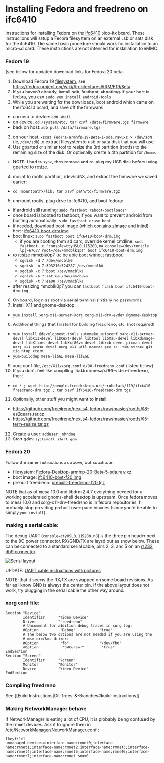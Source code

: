 # Installing Fedora and freedreno on ifc6410

Instructions for installing Fedora on the [ifc6410](http://inforcecomputing.com/blog/?p=27) pico-itx board.  These instructions will setup a Fedora filesystem on an external usb or sata disk for the ifc6410.  The same basic procedure should work for installation to an micro-sd card.  These instructions are not intended for installation to eMMC.

### Fedora 19

(see below for updated download links for Fedora 20 beta)

1. Download Fedora 19 [filesystem](https://dl.fedoraproject.org/pub/fedora-secondary/releases/test/19-Beta/Images/armhfp/Fedora-armhfp-19-Beta-1-sda.raw.xz), see https://fedoraproject.org/wiki/Architectures/ARM/F19/Beta
2. If you haven't already, install adb, fastboot, abootimg.  If your host is fedora, you can `sudo yum install android-tools`
2. While you are waiting for the downloads, boot android which came on the ifc6410 board, and save off the firmware:
 * connect to device: `adb shell`
 * on device, `cd /system/etc; tar czvf /data/firmware.tgz firmware`
 * back on host: `adb pull /data/firmware.tgz`
3. on your host, `xzcat Fedora-armhfp-19-Beta-1-sda.raw.xz > /dev/sdN`  (ie, `/dev/sdb`) to extract filesystem to usb or sata disk that you will use  
4. Use gparted or similar tool to resize the 3rd partition (rootfs) to the remaining size of the disk.  Or optionally create a 4th partition for `/home`.
 * NOTE: I had to `sync`, then remove and re-plug my USB disk before using gparted to resize.
4. mount to rootfs partition, /dev/sdN3, and extract the firmware we saved earlier:
 * `cd <mountpath>/lib; tar xzvf path/to/firmware.tgz`
5. unmount rootfs, plug drive to ifc6410, and boot fedora:
 * if android still running: `sudo fastboot reboot-bootloader`
 * once board is booted to fastboot, if you want to prevent android from booting automatically: `sudo fastboot erase boot`
 * if needed, download boot image (which contains zImage and initrd) here: [ifc6410-boot-drm.img](http://people.freedesktop.org/~robclark/f19/ifc6410-boot-drm.img)
 * boot linux: `sudo fastboot boot ifc6410-boot-drm.img`
    * if you are booting from sd card, override kernel cmdline:
        `sudo fastboot -c "console=ttyHSL0,115200,n8 console=/dev/console lpj=67677 root=/dev/mmcblk1p3" boot ifc6410-boot-drm.img`
 * to resize mmcblk0p7 (to be able boot without fastboot):
    * `sgdisk -d 7 /dev/mmcblk0`
    * `sgdisk -n 7:393216:524287 /dev/mmcblk0`
    * `sgdisk -c 7:boot /dev/mmcblk0`
    * `sgdisk -A 7:set:60 /dev/mmcblk0`
    * `sgdisk -t 7:ea00 /dev/mmcblk0`
 * after resizing mmcblk0p7 you can `fastboot flash boot ifc6410-boot-drm.img`
6. On board, login as root via serial terminal (initially no password).
7. Install X11 and gnome-desktop:
 * `yum install xorg-x11-server-Xorg xorg-x11-drv-evdev @gnome-desktop`
8. Additional things that I install for building freedreno, etc:  (not required)
 * `yum install @development-tools automake autoconf xorg-x11-server-devel libX11-devel libXext-devel libtool libXau-devel libXdamage-devel libXfixes-devel libXxf86vm-devel libxcb-devel pixman-devel xorg-x11-proto-devel xorg-x11-util-macros gcc-c++ vim strace git tig htop xterm`
 * `yum-builddep mesa-libGL mesa-libEGL`
9. xorg conf file, `/etc/X11/xorg.conf.d/90-freedreno.conf` (listed below)
10. If you don't feel like compiling libddrm/mesa/xf86-video-freedreno, then:
 * `cd / ; wget http://people.freedesktop.org/~robclark/f19/ifc6410-freedreno-drm.tgz ; tar xzvf ifc6410-freedreno-drm.tgz`
11. Optionally, other stuff you might want to install:
 * https://github.com/freedreno/nexus4-fedora/raw/master/rootfs/08-es2gears.tar.gz
 * https://github.com/freedreno/nexus4-fedora/raw/master/rootfs/05-term-resize.tar.gz
12. Create a user: `adduser johndoe`
13. Start gdm: `systemctl start gdm`

### Fedora 20

Follow the same instructions as above, but substitute:
* filesystem: [Fedora-Desktop-armhfp-20-Beta-5-sda.raw.xz](http://download.fedoraproject.org/pub/fedora/linux/releases/test/20-Beta/Images/armhfp/Fedora-Desktop-armhfp-20-Beta-5-sda.raw.xz)
* boot image: [ifc6410-boot-f20.img](http://people.freedesktop.org/~robclark/f20/ifc6410-boot-f20.img)
* prebuilt freedreno: [prebuilt-freedreno-f20.tgz](http://people.freedesktop.org/~robclark/f20/prebuilt-freedreno-f20.tgz)

NOTE that as of mesa 10.0 and libdrm 2.4.7 everything needed for a working accelerated gnome-shell desktop is upstream.  Once fedora moves to mesa 10.0 and xorg-x11-drv-freedreno is in fedora repositories, I'll probably stop providing prebuilt userspace binaries (since you'd be able to simply `yum install`).

### making a serial cable:
The debug UART (`console=ttyHSL0,115200,n8`) is the three pin header next to the DC power connector. RX/GND/TX are layed out as show below. These can be connected to a standard serial cable, pins 2, 3, and 5 on an [rs232 db9 connector](http://www.arcelect.com/9_PIN_PIN_OUT.GIF).

![Serial layout](http://people.collabora.com/~sjoerd/ifc6410-serial.png)

UPDATE: [UART cable instructions with pictures](http://mydragonboard.org/2013/rs-232-cable-for-ifc6410/)

NOTE: that it seems the RX/TX are swapped on some board revisions.  As far as I know GND is always the center pin.  If the above layout does not work, try plugging in the serial cable the other way around.

### xorg conf file:

    Section "Device"
            Identifier      "Video Device"
            Driver          "freedreno"
            # Uncomment for addition debug traces in xorg log:
            #Option          "Debug"           "true"
            # The below two options are not needed if you are using the
            # msm drm/kms driver:
            #Option          "fb"              "/dev/fb0"
            #Option           "SWCursor"        "true"
    EndSection
    Section "Screen"
            Identifier      "Screen"
            Monitor         "Monitor"
            Device          "Video Device"
    EndSection

### Compiling freedreno
See [[Build Instructions|Git-Trees-&-Branches#build-instructions]]

### Making NetworkManager behave

If NetworkManager is eating a lot of CPU, it is probably being confused by the rmnet devices. Ask it to ignore them in /etc/NetworkManager/NetworkManager.conf :

    [keyfile]
    unmanaged-devices=interface-name:rmnet0;interface-name:rmnet1;interface-name:rmnet2;interface-name:rmnet3;interface-name:rmnet4;interface-name:rmnet5;interface-name:rmnet6;interface-name:rmnet7;interface-name:rmnet_smux0